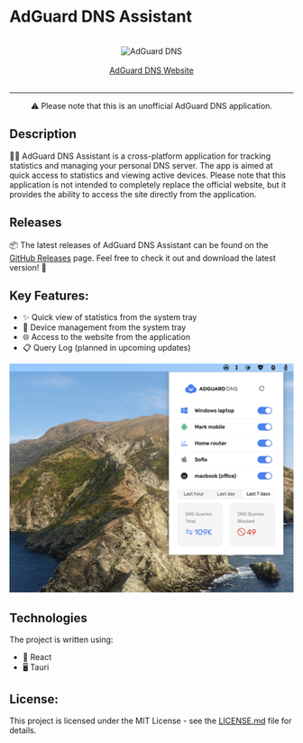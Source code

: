 # AdGuard DNS Assistant

<br/>
<div align="center">
    <picture>
        <source media="(prefers-color-scheme: dark)" srcset="https://cdn.adtidy.org/website/images/AdGuardDNS_light.svg">
        <img alt="AdGuard DNS" src="https://cdn.adtidy.org/website/images/AdGuardDNS_black.svg" width="300px"/>
    </picture>
</div>
<br/>
<div align="center">
    <a href="https://adguard-dns.io/">AdGuard DNS Website</a>
</div>
<br/>

---

<div align="center">
    ⚠️ Please note that this is an unofficial AdGuard DNS application.
</div>

## Description

🚀🌐 AdGuard DNS Assistant is a cross-platform application for tracking statistics and managing your personal DNS server. The app is aimed at quick access to statistics and viewing active devices. Please note that this application is not intended to completely replace the official website, but it provides the ability to access the site directly from the application.

## Releases

📦 The latest releases of AdGuard DNS Assistant can be found on the [GitHub Releases](https://github.com/grumaxxx/AdGuardDNS-Assistant/releases) page. Feel free to check it out and download the latest version! 🎉

## Key Features:

 - ✨ Quick view of statistics from the system tray
 - 📱 Device management from the system tray
 - 🌐 Access to the website from the application
 - 📋 Query Log (planned in upcoming updates)

![screen](./assets/tray_screen.png)

## Technologies

The project is written using:

 - 🔧 React
 - 🖥️ Tauri

## License:

This project is licensed under the MIT License - see the [LICENSE.md](LICENSE.md) file for details.

